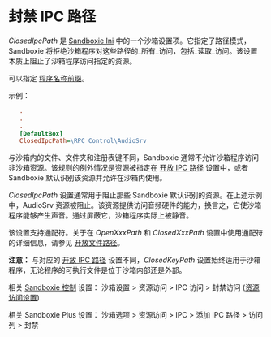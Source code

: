# 封禁 IPC 路径

_ClosedIpcPath_ 是 [Sandboxie Ini](SandboxieIni.md) 中的一个沙箱设置项。它指定了路径模式，Sandboxie 将拒绝沙箱程序对这些路径的_所有_访问，包括_读取_访问。该设置本质上阻止了沙箱程序访问指定的资源。

可以指定 [程序名称前缀](ProgramNamePrefix.md)。

示例：

```ini
   .
   .
   .
   [DefaultBox]
   ClosedIpcPath=\RPC Control\AudioSrv
```

与沙箱内的文件、文件夹和注册表键不同，Sandboxie 通常不允许沙箱程序访问非沙箱资源。该规则的例外情况是资源被指定在 [开放 IPC 路径](OpenIpcPath.md) 设置中，或者 Sandboxie 默认识别该资源并允许在沙箱内使用。

_ClosedIpcPath_ 设置通常用于阻止那些 Sandboxie 默认识别的资源。在上述示例中，AudioSrv 资源被阻止。该资源提供访问音频硬件的能力，换言之，它使沙箱程序能够产生声音。通过屏蔽它，沙箱程序实际上被静音。

该设置支持通配符。关于在 _OpenXxxPath_ 和 _ClosedXxxPath_ 设置中使用通配符的详细信息，请参见 [开放文件路径](OpenFilePath.md)。

**注意：** 与对应的 [开放 IPC 路径](OpenIpcPath.md) 设置不同，_ClosedKeyPath_ 设置始终适用于沙箱程序，无论程序的可执行文件是位于沙箱内部还是外部。

相关 [Sandboxie 控制](SandboxieControl.md) 设置：
沙箱设置 > 资源访问 > IPC 访问 > 封禁访问 ([资源访问设置](ResourceAccessSettings.md#ipc-access--blocked-access))

相关 Sandboxie Plus 设置：
沙箱选项 > 资源访问 > IPC > 添加 IPC 路径 > 访问列 > 封禁
